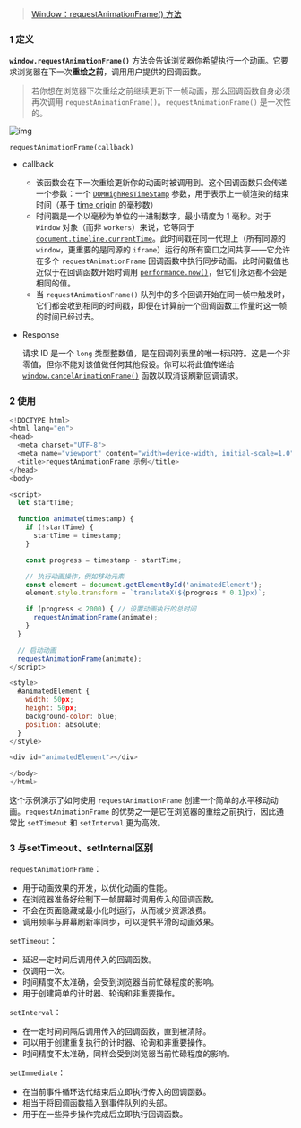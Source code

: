> [Window：requestAnimationFrame() 方法](https://developer.mozilla.org/zh-CN/docs/Web/API/Window/requestAnimationFrame)

### 1 定义

**`window.requestAnimationFrame()`** 方法会告诉浏览器你希望执行一个动画。它要求浏览器在下一次**重绘之前**，调用用户提供的回调函数。

> 若你想在浏览器下次重绘之前继续更新下一帧动画，那么回调函数自身必须再次调用 `requestAnimationFrame()`。`requestAnimationFrame()` 是一次性的。

![img](https://p9-juejin.byteimg.com/tos-cn-i-k3u1fbpfcp/c7885e81d59849868445d3c0b37d655d~tplv-k3u1fbpfcp-zoom-in-crop-mark:1512:0:0:0.awebp?)



`requestAnimationFrame(callback)`

- callback
  - 该函数会在下一次重绘更新你的动画时被调用到。这个回调函数只会传递一个参数：一个 [`DOMHighResTimeStamp`](https://developer.mozilla.org/zh-CN/docs/Web/API/DOMHighResTimeStamp) 参数，用于表示上一帧渲染的结束时间（基于 [time origin](https://developer.mozilla.org/zh-CN/docs/Web/API/Performance/timeOrigin) 的毫秒数）
  - 时间戳是一个以毫秒为单位的十进制数字，最小精度为 1 毫秒。对于 `Window` 对象（而非 `workers`）来说，它等同于 [`document.timeline.currentTime`](https://developer.mozilla.org/en-US/docs/Web/API/AnimationTimeline/currentTime)。此时间戳在同一代理上（所有同源的 `window`，更重要的是同源的 `iframe`）运行的所有窗口之间共享——它允许在多个 `requestAnimationFrame` 回调函数中执行同步动画。此时间戳值也近似于在回调函数开始时调用 [`performance.now()`](https://developer.mozilla.org/zh-CN/docs/Web/API/Performance/now)，但它们永远都不会是相同的值。
  - 当 `requestAnimationFrame()` 队列中的多个回调开始在同一帧中触发时，它们都会收到相同的时间戳，即便在计算前一个回调函数工作量时这一帧的时间已经过去。

- Response

  请求 ID 是一个 `long` 类型整数值，是在回调列表里的唯一标识符。这是一个非零值，但你不能对该值做任何其他假设。你可以将此值传递给 [`window.cancelAnimationFrame()`](https://developer.mozilla.org/zh-CN/docs/Web/API/Window/cancelAnimationFrame) 函数以取消该刷新回调请求。

### 2 使用

```js
<!DOCTYPE html>
<html lang="en">
<head>
  <meta charset="UTF-8">
  <meta name="viewport" content="width=device-width, initial-scale=1.0">
  <title>requestAnimationFrame 示例</title>
</head>
<body>

<script>
  let startTime;

  function animate(timestamp) {
    if (!startTime) {
      startTime = timestamp;
    }

    const progress = timestamp - startTime;

    // 执行动画操作，例如移动元素
    const element = document.getElementById('animatedElement');
    element.style.transform = `translateX(${progress * 0.1}px)`;

    if (progress < 2000) { // 设置动画执行的总时间
      requestAnimationFrame(animate);
    }
  }

  // 启动动画
  requestAnimationFrame(animate);
</script>

<style>
  #animatedElement {
    width: 50px;
    height: 50px;
    background-color: blue;
    position: absolute;
  }
</style>

<div id="animatedElement"></div>

</body>
</html>
```

这个示例演示了如何使用 `requestAnimationFrame` 创建一个简单的水平移动动画。`requestAnimationFrame` 的优势之一是它在浏览器的重绘之前执行，因此通常比 `setTimeout` 和 `setInterval` 更为高效。

### 3 与setTimeout、setInternal区别

`requestAnimationFrame`：

- 用于动画效果的开发，以优化动画的性能。
- 在浏览器准备好绘制下一帧屏幕时调用传入的回调函数。
- 不会在页面隐藏或最小化时运行，从而减少资源浪费。
- 调用频率与屏幕刷新率同步，可以提供平滑的动画效果。

`setTimeout`：

- 延迟一定时间后调用传入的回调函数。
- 仅调用一次。
- 时间精度不太准确，会受到浏览器当前忙碌程度的影响。
- 用于创建简单的计时器、轮询和非重要操作。

`setInterval`：

- 在一定时间间隔后调用传入的回调函数，直到被清除。
- 可以用于创建重复执行的计时器、轮询和非重要操作。
- 时间精度不太准确，同样会受到浏览器当前忙碌程度的影响。

`setImmediate`：

- 在当前事件循环迭代结束后立即执行传入的回调函数。
- 相当于将回调函数插入到事件队列的头部。
- 用于在一些异步操作完成后立即执行回调函数。

